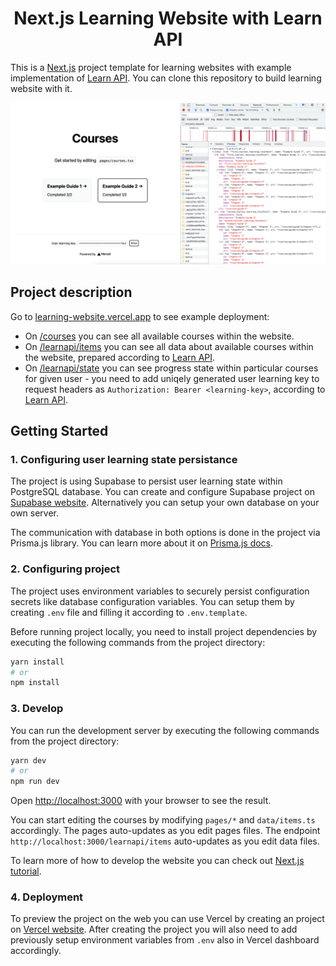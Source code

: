 <h1 align="center">Next.js Learning Website with Learn API</h1>

This is a [Next.js](https://nextjs.org/) project template for learning websites with example implementation of [Learn API](https://github.com/orzechdev/learn-api). You can clone this repository to build learning website with it.

![Project preview](readme-image-1.png)

## Project description

Go to [learning-website.vercel.app](https://learning-website.vercel.app) to see example deployment:

- On [/courses](https://learning-website.vercel.app/courses) you can see all available courses within the website.
- On [/learnapi/items](https://learning-website.vercel.app/learnapi/items) you can see all data about available courses within the website, prepared according to [Learn API](https://github.com/orzechdev/learn-api).
- On [/learnapi/state](https://learning-website.vercel.app/learnapi/state) you can see progress state within particular courses for given user - you need to add uniqely generated user learning key to request headers as `Authorization: Bearer <learning-key>`, according to [Learn API](https://github.com/orzechdev/learn-api).

## Getting Started

### 1. Configuring user learning state persistance

The project is using Supabase to persist user learning state within PostgreSQL database. You can create and configure Supabase project on [Supabase website](https://supabase.com). Alternatively you can setup your own database on your own server.

The communication with database in both options is done in the project via Prisma.js library. You can learn more about it on [Prisma.js docs](https://www.prisma.io/docs/).

### 2. Configuring project

The project uses environment variables to securely persist configuration secrets like database configuration variables. You can setup them by creating `.env` file and filling it according to `.env.template`.

Before running project locally, you need to install project dependencies by executing the following commands from the project directory:

```bash
yarn install
# or
npm install
```

### 3. Develop

You can run the development server by executing the following commands from the project directory:

```bash
yarn dev
# or
npm run dev
```

Open [http://localhost:3000](http://localhost:3000) with your browser to see the result.

You can start editing the courses by modifying `pages/*` and `data/items.ts` accordingly. The pages auto-updates as you edit pages files. The endpoint `http://localhost:3000/learnapi/items` auto-updates as you edit data files.

To learn more of how to develop the website you can check out [Next.js tutorial](https://nextjs.org/learn).

### 4. Deployment

To preview the project on the web you can use Vercel by creating an project on [Vercel website](https://vercel.com/). After creating the project you will also need to add previously setup environment variables from `.env` also in Vercel dashboard accordingly.

